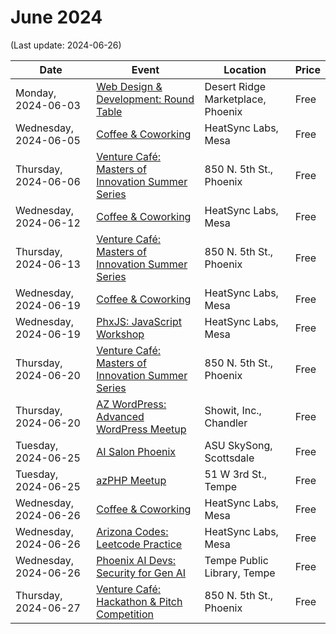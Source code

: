 # June 2024

(Last update: 2024-06-26)

| Date | Event | Location | Price |
| ---- | ----- | -------- | ----- |
| Monday, 2024-06-03 | [Web Design & Development: Round Table](https://www.meetup.com/webdesignersdevelopers/events/wdnrjtygcjbfb/) | Desert Ridge Marketplace, Phoenix | Free |
| Wednesday, 2024-06-05 |[Coffee & Coworking](https://www.meetup.com/coffee-and-coworking-east-valley/events/wbmfltygcjbhb/) | HeatSync Labs, Mesa | Free |
| Thursday, 2024-06-06 |[Venture Café: Masters of Innovation Summer Series](https://venturecafephoenix.org/event/masters-of-innovation-summer-series-5/) | 850 N. 5th St., Phoenix | Free |
| Wednesday, 2024-06-12 |[Coffee & Coworking](https://www.meetup.com/coffee-and-coworking-east-valley/events/wbmfltygcjbqb/) | HeatSync Labs, Mesa | Free |
| Thursday, 2024-06-13 |[Venture Café: Masters of Innovation Summer Series](https://venturecafephoenix.org/event/masters-of-innovation-summer-series-2/) | 850 N. 5th St., Phoenix | Free |
| Wednesday, 2024-06-19 |[Coffee & Coworking](https://www.meetup.com/coffee-and-coworking-east-valley/events/wbmfltygcjbzb/) | HeatSync Labs, Mesa | Free |
| Wednesday, 2024-06-19 | [PhxJS: JavaScript Workshop](https://www.meetup.com/phoenix-javascript/events/gnxcktygcjbzb/) | HeatSync Labs, Mesa | Free |
| Thursday, 2024-06-20 |[Venture Café: Masters of Innovation Summer Series](https://venturecafephoenix.org/event/masters-of-innovation-summer-series-3/) | 850 N. 5th St., Phoenix | Free |
| Thursday, 2024-06-20 | [AZ WordPress: Advanced WordPress Meetup](https://www.meetup.com/arizona-wordpress-group/events/299246021/) | Showit, Inc., Chandler | Free |
| Tuesday, 2024-06-25 |[AI Salon Phoenix](https://lu.ma/aisalon-phoenix-may2024)| ASU SkySong, Scottsdale | Free |
| Tuesday, 2024-06-25 | [azPHP Meetup](https://www.meetup.com/azphpug/events/mgffhtygcjbhc/) | 51 W 3rd St., Tempe | Free |
| Wednesday, 2024-06-26 |[Coffee & Coworking](https://www.meetup.com/coffee-and-coworking-east-valley/events/wbmfltygcjbjc/) | HeatSync Labs, Mesa | Free |
| Wednesday, 2024-06-26 | [Arizona Codes: Leetcode Practice](https://www.meetup.com/arizona-codes/events/301712647/) | HeatSync Labs, Mesa | Free |
| Wednesday, 2024-06-26 |[Phoenix AI Devs: Security for Gen AI](https://www.meetup.com/phx-ai-devs/events/301198115/) | Tempe Public Library, Tempe | Free |
| Thursday, 2024-06-27 |[Venture Café: Hackathon & Pitch Competition](https://venturecafephoenix.org/event/thursday-gathering-hackathon-pitch-competition-w-the-city-of-phoenix/) | 850 N. 5th St., Phoenix | Free |

